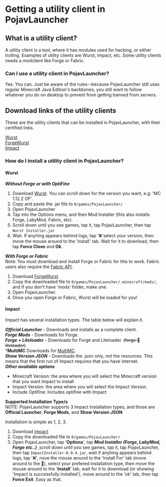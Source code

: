 # Getting a utility client in PojavLauncher

## What is a utility client?

A utility client is a tool, where it has modules used for hacking, or either trolling. Examples of utility clients are Wurst, Impact, etc. Some utility clients needs a modclient like Forge or Fabric. 

### Can I use a utility client in PojavLauncher?

Yes. You can. Just be aware of the rules--because PojavLauncher still uses regular Minecraft Java Edition's backbones, you still want to follow whatever you do on desktop to prevent from getting banned from servers.

## Download links of the utility clients
These are the utility clients that can be installed in PojavLauncher, with their certified links.

[Wurst](https://www.wurstclient.net/download/)  
[ForgeWurst](https://forge.wurstclient.net/)   
[Impact](https://impactclient.net/download?platform=jar)   

### How do I install a utility client in PojavLauncher?

#### Wurst

***Without Forge or with OptiFine***

1. Download [Wurst](https://www.wurstclient.net/download/). You can scroll down for the version you want, e.g: 'MC 1.12.2 OF'.
2. Copy and paste the .jar file to `0/games/PojavLauncher/`
3. Open PojavLauncher
4. Tap into the Options menu, and then Mod Installer (this also installs Forge, LabyMod, Fabric, etc).
5. Scroll down until you see games, tap it, tap PojavLauncher, then tap `Wurst Installer.jar`
6. Wait. If anyhing appears behind logs, tap '❌'select your version, then move the mouse around to the 'install' tab. Wait for it to download, then tap **Force Close** and **Ok**.

***With Forge or Fabric***   
Note: You must download and install Forge or Fabric for this to work.  Fabric users also require the [Fabric API](https://www.curseforge.com/minecraft/mc-mods/fabric-api).

1. Download [ForgeWurst](https://forge.wurstclient.net/).  
2. Copy the downloaded file to `0/games/PojavLauncher/.minecraft/mods/`, and if you don't have 'mods' folder, make one.   
3. Open PojavLauncher.  
4. Once you open Forge or Fabric, Wurst will be loaded for you!  

#### Impact

Impact has several installation types. The table below will explain it.

***Official Launcher*** - Downloads and installs as a complete client.   
***Forge Mods*** - Downloads for Forge.  
***Forge + Liteloader*** - Downloads for Forge and Liteloader. ~~(forge 🤝 liteloader)~~  
***MultiMC** Downloads for [MultiMC](https://multimc.org/).  
***Show Version JSON*** - Downloads the .json only, not the resources. This means that the first run of Impact requires that you have internet.  
***Other available options***   
- Minecraft Version: the area where you will select the Minecraft version that you want Impact to install
- Impact Version: the area where you will select the Impact Version.
- Include Optifine: Includes optifine with Impact

**Supported Installation Type/s**  
NOTE: PojavLauncher supports 3 Impact Installation types, and those are **Official Launcher**, **Forge Mods**, and **Show Version JSON**

Installation is simple as 1, 2, 3. 

1. Download [impact](https://impactclient.net/download?platform=jar)
2. Copy the downloaded file to ```0/games/PojavLauncher/``` 
3. Open PojavLauncher, tap '**Options**', tap ***Mod Installer (Forge, LabyMod, Forge etc..)*** ,scroll down until you see games, tap it, tap PojavLauncher, then tap `ImpactInstaller-0.9.4.jar`, wait if anyhing appears behind logs, tap '❌',  nove the mouse around to the 'Install For' tab (move around to the 🔻), select your prefered installation type, then move the mouse around to the '**Install**' tab, wait for it to dowmload (or showing 'Impact is successfully installed'), move around to the 'ok' tab, then tap **Force Exit**. Easy as that.
